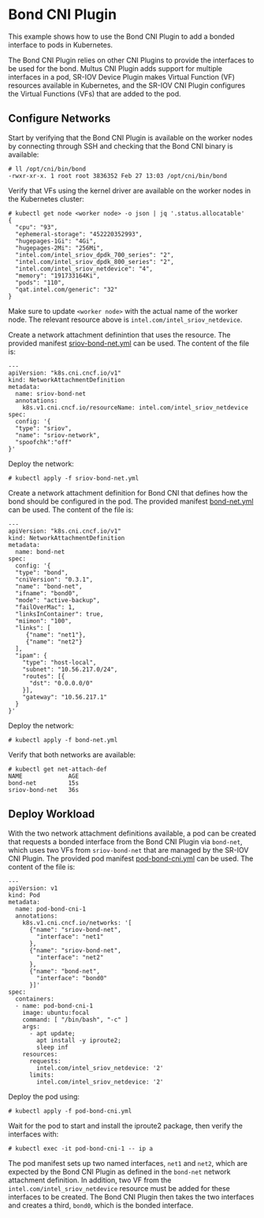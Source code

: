 # Bond CNI Plugin
This example shows how to use the Bond CNI Plugin to add a bonded interface to pods in Kubernetes.

The Bond CNI Plugin relies on other CNI Plugins to provide the interfaces to be used for the bond. Multus CNI Plugin adds support for multiple interfaces in a pod, SR-IOV Device Plugin makes Virtual Function (VF) resources available in Kubernetes, and the SR-IOV CNI Plugin configures the Virtual Functions (VFs) that are added to the pod.

## Configure Networks
Start by verifying that the Bond CNI Plugin is available on the worker nodes by connecting through SSH and checking that the Bond CNI binary is available:
```
# ll /opt/cni/bin/bond
-rwxr-xr-x. 1 root root 3836352 Feb 27 13:03 /opt/cni/bin/bond
```

Verify that VFs using the kernel driver are available on the worker nodes in the Kubernetes cluster:
```
# kubectl get node <worker node> -o json | jq '.status.allocatable'
{
  "cpu": "93",
  "ephemeral-storage": "452220352993",
  "hugepages-1Gi": "4Gi",
  "hugepages-2Mi": "256Mi",
  "intel.com/intel_sriov_dpdk_700_series": "2",
  "intel.com/intel_sriov_dpdk_800_series": "2",
  "intel.com/intel_sriov_netdevice": "4",
  "memory": "191733164Ki",
  "pods": "110",
  "qat.intel.com/generic": "32"
}
```
Make sure to update `<worker node>` with the actual name of the worker node. The relevant resource above is `intel.com/intel_sriov_netdevice`.

Create a network attachment definintion that uses the resource. The provided manifest [sriov-bond-net.yml](sriov-bond-net.yml) can be used. The content of the file is:
```
---
apiVersion: "k8s.cni.cncf.io/v1" 
kind: NetworkAttachmentDefinition
metadata:
  name: sriov-bond-net
  annotations:
    k8s.v1.cni.cncf.io/resourceName: intel.com/intel_sriov_netdevice
spec:
  config: '{
  "type": "sriov",
  "name": "sriov-network",
  "spoofchk":"off"
}'
```
Deploy the network:
```
# kubectl apply -f sriov-bond-net.yml
```

Create a network attachment definition for Bond CNI that defines how the bond should be configured in the pod. The provided manifest [bond-net.yml](bond-net.yml) can be used. The content of the file is:
```
---
apiVersion: "k8s.cni.cncf.io/v1" 
kind: NetworkAttachmentDefinition
metadata:
  name: bond-net
spec:
  config: '{
  "type": "bond",
  "cniVersion": "0.3.1",
  "name": "bond-net",
  "ifname": "bond0",
  "mode": "active-backup",
  "failOverMac": 1,
  "linksInContainer": true,
  "miimon": "100",
  "links": [
     {"name": "net1"},
     {"name": "net2"}
  ],
  "ipam": {
    "type": "host-local",
    "subnet": "10.56.217.0/24",
    "routes": [{
      "dst": "0.0.0.0/0"
    }],
    "gateway": "10.56.217.1"
  }
}'
```
Deploy the network:
```
# kubectl apply -f bond-net.yml
```

Verify that both networks are available:
```
# kubectl get net-attach-def 
NAME             AGE 
bond-net         15s
sriov-bond-net   36s
```

## Deploy Workload
With the two network attachment definitions available, a pod can be created that requests a bonded interface from the Bond CNI Plugin via `bond-net`, which uses two VFs from `sriov-bond-net` that are managed by the SR-IOV CNI Plugin. The provided pod manifest [pod-bond-cni.yml](pod-bond-cni.yml) can be used. The content of the file is:
```
---
apiVersion: v1  
kind: Pod
metadata:
  name: pod-bond-cni-1
  annotations:
    k8s.v1.cni.cncf.io/networks: '[
      {"name": "sriov-bond-net",
        "interface": "net1"
      },
      {"name": "sriov-bond-net",
        "interface": "net2"
      },
      {"name": "bond-net",
        "interface": "bond0"
      }]'
spec:
  containers:
  - name: pod-bond-cni-1
    image: ubuntu:focal
    command: [ "/bin/bash", "-c" ]
    args:
      - apt update;
        apt install -y iproute2;
        sleep inf
    resources:
      requests:
        intel.com/intel_sriov_netdevice: '2'
      limits:
        intel.com/intel_sriov_netdevice: '2'
```
Deploy the pod using:
```
# kubectl apply -f pod-bond-cni.yml
```
Wait for the pod to start and install the iproute2 package, then verify the interfaces with:
```
# kubectl exec -it pod-bond-cni-1 -- ip a
```
The pod manifest sets up two named interfaces, `net1` and `net2`, which are expected by the Bond CNI Plugin as defined in the `bond-net` network attachment definition. In addition, two VF from the `intel.com/intel_sriov_netdevice` resource must be added for these interfaces to be created. The Bond CNI Plugin then takes the two interfaces and creates a third, `bond0`, which is the bonded interface.
